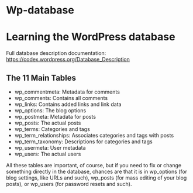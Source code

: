 # Wp-database
# Learning the WordPress database

Full database description documentation: https://codex.wordpress.org/Database_Description

## The 11 Main Tables
* wp_commentmeta: Metadata for comments
* wp_comments: Contains all comments
* wp_links: Contains added links and link data
* wp_options: The blog options
* wp_postmeta: Metadata for posts
* wp_posts: The actual posts
* wp_terms: Categories and tags
* wp_term_relationships: Associates categories and tags with posts
* wp_term_taxonomy: Descriptions for categories and tags
* wp_usermeta: User metadata
* wp_users: The actual users

All these tables are important, of course, but if you need to fix or change something directly in the database, chances are that it is in wp_options (for blog settings, like URLs and such), wp_posts (for mass editing of your blog posts), or wp_users (for password resets and such).
